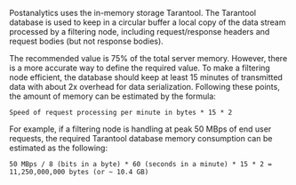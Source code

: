 Postanalytics uses the in-memory storage Tarantool. The Tarantool database is used to keep in a circular buffer a local copy of the data stream processed by a filtering node, including request/response headers and request bodies (but not response bodies). 

The recommended value is 75% of the total server memory. However, there is a more accurate way to define the required value. To make a filtering node efficient, the database should keep at least 15 minutes of transmitted data with about 2x overhead for data serialization. Following these points, the amount of memory can be estimated by the formula:

```
Speed of request processing per minute in bytes * 15 * 2
```

For example, if a filtering node is handling at peak 50 MBps of end user requests, the required Tarantool database memory consumption can be estimated as the following:

```
50 MBps / 8 (bits in a byte) * 60 (seconds in a minute) * 15 * 2 = 11,250,000,000 bytes (or ~ 10.4 GB)
```